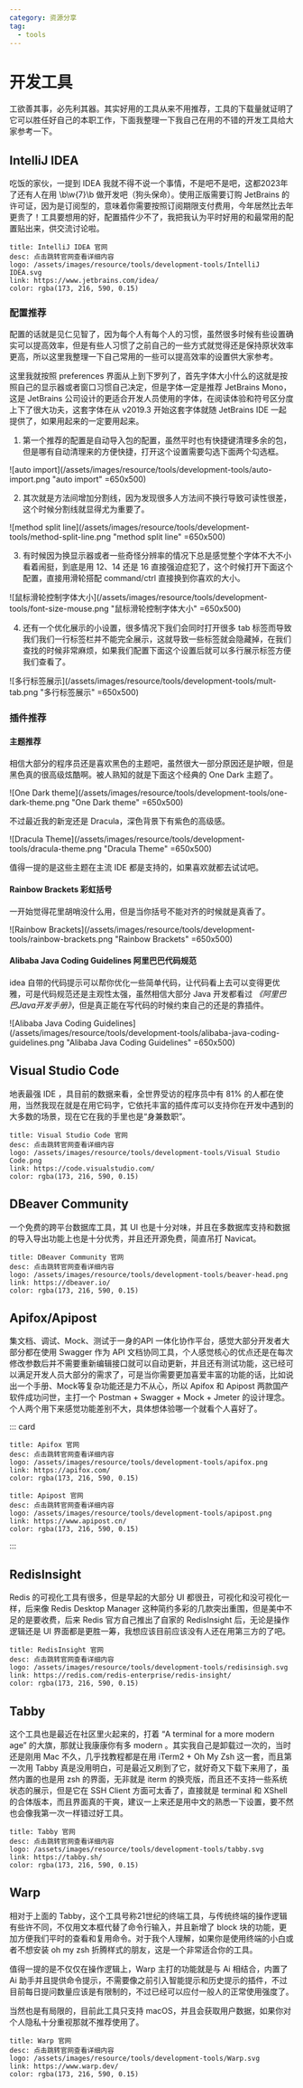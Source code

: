 ```yaml
---
category: 资源分享
tag: 
  - tools
---
```


# 开发工具
工欲善其事，必先利其器。其实好用的工具从来不用推荐，工具的下载量就证明了它可以胜任好自己的本职工作，下面我整理一下我自己在用的不错的开发工具给大家参考一下。

## IntelliJ IDEA

吃饭的家伙，一提到 IDEA 我就不得不说一个事情，不是吧不是吧，这都2023年了还有人在用 \b\w{7}\b 做开发吧（狗头保命）。使用正版需要订购 JetBrains 的许可证，因为是订阅型的，意味着你需要按照订阅期限支付费用，今年居然比去年更贵了！工具要想用的好，配置插件少不了，我把我认为平时好用的和最常用的配置贴出来，供交流讨论啦。

```card
title: IntelliJ IDEA 官网
desc: 点击跳转官网查看详细内容
logo: /assets/images/resource/tools/development-tools/IntelliJ IDEA.svg
link: https://www.jetbrains.com/idea/
color: rgba(173, 216, 590, 0.15)
```
### 配置推荐
配置的话就是见仁见智了，因为每个人有每个人的习惯，虽然很多时候有些设置确实可以提高效率，但是有些人习惯了之前自己的一些方式就觉得还是保持原状效率更高，所以这里我整理一下自己常用的一些可以提高效率的设置供大家参考。

这里我就按照 preferences 界面从上到下罗列了，首先字体大小什么的这就是按照自己的显示器或者窗口习惯自己决定，但是字体一定是推荐 JetBrains Mono，这是 JetBrains 公司设计的更适合开发人员使用的字体，在阅读体验和符号区分度上下了很大功夫，这套字体在从 v2019.3 开始这套字体就随 JetBrains IDE 一起提供了，如果用起来的一定要用起来。

1. 第一个推荐的配置是自动导入包的配置，虽然平时也有快捷键清理多余的包，但是哪有自动清理来的方便快捷，打开这个设置需要勾选下面两个勾选框。

![auto import](/assets/images/resource/tools/development-tools/auto-import.png "auto import" =650x500)

2. 其次就是方法间增加分割线，因为发现很多人方法间不换行导致可读性很差，这个时候分割线就显得尤为重要了。

![method split line](/assets/images/resource/tools/development-tools/method-split-line.png "method split line" =650x500)

3. 有时候因为换显示器或者一些奇怪分辨率的情况下总是感觉整个字体不大不小看着闹挺，到底是用 12、14 还是 16 直接强迫症犯了，这个时候打开下面这个配置，直接用滑轮搭配 command/ctrl 直接换到你喜欢的大小。

![鼠标滑轮控制字体大小](/assets/images/resource/tools/development-tools/font-size-mouse.png "鼠标滑轮控制字体大小" =650x500)

4. 还有一个优化展示的小设置，很多情况下我们会同时打开很多 tab 标签而导致我们我们一行标签栏并不能完全展示，这就导致一些标签就会隐藏掉，在我们查找的时候非常麻烦，如果我们配置下面这个设置后就可以多行展示标签方便我们查看了。

![多行标签展示](/assets/images/resource/tools/development-tools/mult-tab.png "多行标签展示" =650x500)

### 插件推荐
#### 主题推荐
相信大部分的程序员还是喜欢黑色的主题吧，虽然很大一部分原因还是护眼，但是黑色真的很高级炫酷啊。被人熟知的就是下面这个经典的 One Dark 主题了。

![One Dark theme](/assets/images/resource/tools/development-tools/one-dark-theme.png "One Dark theme" =650x500)

不过最近我的新宠还是 Dracula，深色背景下有紫色的高级感。

![Dracula Theme](/assets/images/resource/tools/development-tools/dracula-theme.png "Dracula Theme" =650x500)

值得一提的是这些主题在主流 IDE 都是支持的，如果喜欢就都去试试吧。

#### Rainbow Brackets 彩虹括号
一开始觉得花里胡哨没什么用，但是当你括号不能对齐的时候就是真香了。

![Rainbow Brackets](/assets/images/resource/tools/development-tools/rainbow-brackets.png "Rainbow Brackets" =650x500)

#### Alibaba Java Coding Guidelines 阿里巴巴代码规范
idea 自带的代码提示可以帮你优化一些简单代码，让代码看上去可以变得更优雅，可是代码规范还是主观性太强，虽然相信大部分 Java 开发都看过 _《阿里巴巴Java开发手册》_，但是真正能在写代码的时候约束自己的还是的靠插件。

![Alibaba Java Coding Guidelines](/assets/images/resource/tools/development-tools/alibaba-java-coding-guidelines.png "Alibaba Java Coding Guidelines" =650x500)

## Visual Studio Code

地表最强 IDE ，具目前的数据来看，全世界受访的程序员中有 81% 的人都在使用，当然我现在就是在用它码字，它依托丰富的插件库可以支持你在开发中遇到的大多数的场景，现在它在我的手里也是“身兼数职”。

```card
title: Visual Studio Code 官网
desc: 点击跳转官网查看详细内容
logo: /assets/images/resource/tools/development-tools/Visual Studio Code.png
link: https://code.visualstudio.com/
color: rgba(173, 216, 590, 0.15)
```
## DBeaver Community

一个免费的跨平台数据库工具，其 UI 也是十分对味，并且在多数据库支持和数据的导入导出功能上也是十分优秀，并且还开源免费，简直吊打 Navicat。

```card
title: DBeaver Community 官网
desc: 点击跳转官网查看详细内容
logo: /assets/images/resource/tools/development-tools/beaver-head.png
link: https://dbeaver.io/
color: rgba(173, 216, 590, 0.15)
```
## Apifox/Apipost

集文档、调试、Mock、测试于一身的API 一体化协作平台，感觉大部分开发者大部分都在使用 Swagger 作为 API 文档协同工具，个人感觉核心的优点还是在每次修改参数后并不需要重新编辑接口就可以自动更新，并且还有测试功能，这已经可以满足开发人员大部分的需求了，可是当你需要更加喜爱丰富的功能的话，比如说出一个手册、Mock等复杂功能还是力不从心，所以 Apifox 和 Apipost 两款国产软件成功问世，主打一个 Postman + Swagger + Mock + Jmeter 的设计理念。个人两个用下来感觉功能差别不大，具体想体验哪一个就看个人喜好了。

::: card
```card
title: Apifox 官网
desc: 点击跳转官网查看详细内容
logo: /assets/images/resource/tools/development-tools/apifox.png
link: https://apifox.com/
color: rgba(173, 216, 590, 0.15)
```
```card
title: Apipost 官网
desc: 点击跳转官网查看详细内容
logo: /assets/images/resource/tools/development-tools/apipost.png
link: https://www.apipost.cn/
color: rgba(173, 216, 590, 0.15)
```
:::

## RedisInsight

Redis 的可视化工具有很多，但是早起的大部分 UI 都很丑，可视化和没可视化一样，后来像 Redis Desktop Manager 这种简约多彩的几款突出重围，但是美中不足的是要收费，后来 Redis 官方自己推出了自家的 RedisInsight 后，无论是操作逻辑还是 UI 界面都是更胜一筹，我想应该目前应该没有人还在用第三方的了吧。

```card
title: RedisInsight 官网
desc: 点击跳转官网查看详细内容
logo: /assets/images/resource/tools/development-tools/redisinsigh.svg
link: https://redis.com/redis-enterprise/redis-insight/
color: rgba(173, 216, 590, 0.15)
```

## Tabby

这个工具也是最近在社区里火起来的，打着 “A terminal for a more modern age” 的大旗，那就让我康康你有多 modern 。其实我自己是卸载过一次的，当时还是刚用 Mac 不久，几乎找教程都是在用 iTerm2 + Oh My Zsh 这一套，而且第一次用 Tabby 真是没用明白，可是最近又刷到了它，就好奇又下载下来用了，虽然内置的也是用 zsh 的界面，无非就是 iterm 的换壳版，而且还不支持一些系统状态的展示，但是它在 SSH Client 方面可太香了，直接就是 terminal 和 XShell 的合体版本，而且界面真的干爽，建议一上来还是用中文的熟悉一下设置，要不然也会像我第一次一样错过好工具。

```card
title: Tabby 官网
desc: 点击跳转官网查看详细内容
logo: /assets/images/resource/tools/development-tools/tabby.svg
link: https://tabby.sh/
color: rgba(173, 216, 590, 0.15)
```

## Warp

相对于上面的 Tabby，这个工具号称21世纪的终端工具，与传统终端的操作逻辑有些许不同，不仅用文本框代替了命令行输入，并且新增了 block 块的功能，更加方便我们平时的查看和复用命令。对于我个人理解，如果你是使用终端的小白或者不想安装 oh my zsh 折腾样式的朋友，这是一个非常适合你的工具。

值得一提的是不仅仅在操作逻辑上，Warp 主打的功能就是与 Ai 相结合，内置了 Ai 助手并且提供命令提示，不需要像之前引入智能提示和历史提示的插件，不过目前每日提问数量应该是有限制的，不过已经可以应付一般人的正常使用强度了。

当然也是有局限的，目前此工具只支持 macOS，并且会获取用户数据，如果你对个人隐私十分重视那就不推荐使用了。

```card
title: Warp 官网
desc: 点击跳转官网查看详细内容
logo: /assets/images/resource/tools/development-tools/Warp.svg
link: https://www.warp.dev/
color: rgba(173, 216, 590, 0.15)
```
